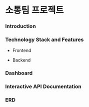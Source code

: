 # 소통팀 프로젝트  

### Introduction



### Technology Stack and Features
- Frontend



- Backend



### Dashboard



### Interactive API Documentation



### ERD




